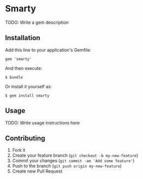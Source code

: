 # Smarty

TODO: Write a gem description

## Installation

Add this line to your application's Gemfile:

    gem 'smarty'

And then execute:

    $ bundle

Or install it yourself as:

    $ gem install smarty

## Usage

TODO: Write usage instructions here

## Contributing

1. Fork it
2. Create your feature branch (`git checkout -b my-new-feature`)
3. Commit your changes (`git commit -am 'Add some feature'`)
4. Push to the branch (`git push origin my-new-feature`)
5. Create new Pull Request
